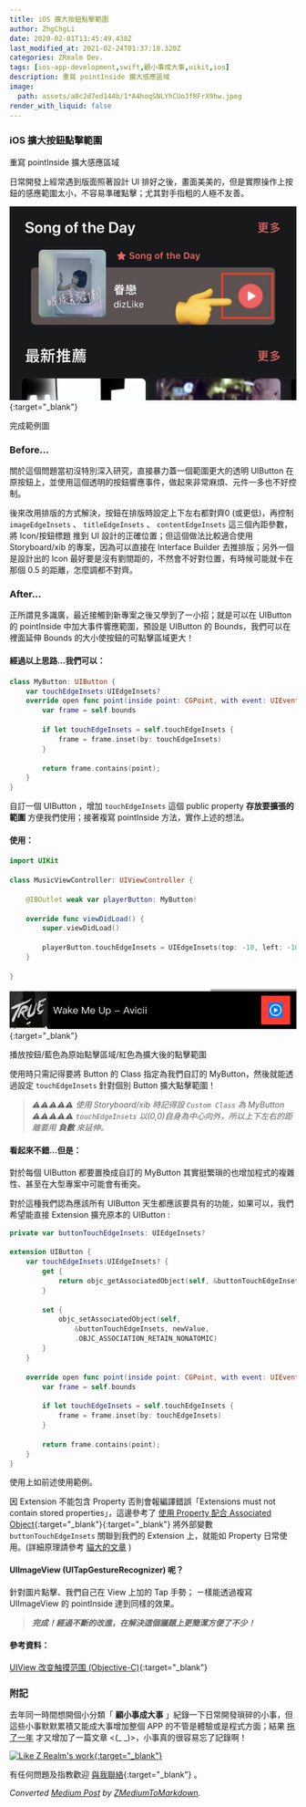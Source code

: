 ```yaml
---
title: iOS 擴大按鈕點擊範圍
author: ZhgChgLi
date: 2020-02-01T13:45:49.438Z
last_modified_at: 2021-02-24T01:37:18.320Z
categories: ZRealm Dev.
tags: [ios-app-development,swift,顧小事成大事,uikit,ios]
description: 重寫 pointInside 擴大感應區域
image:
  path: assets/a8c2d7ed144b/1*A4hoqSNLYhCUoJfRFrX9hw.jpeg
render_with_liquid: false
---
```


### iOS 擴大按鈕點擊範圍

重寫 pointInside 擴大感應區域

日常開發上經常遇到版面照著設計 UI 排好之後，畫面美美的，但是實際操作上按鈕的感應範圍太小，不容易準確點擊；尤其對手指粗的人極不友善。


![完成範例圖](/assets/a8c2d7ed144b/1*A4hoqSNLYhCUoJfRFrX9hw.jpeg){:target="_blank"}

完成範例圖
### Before…

關於這個問題當初沒特別深入研究，直接暴力蓋一個範圍更大的透明 UIButton 在原按鈕上，並使用這個透明的按鈕響應事件，做起來非常麻煩、元件一多也不好控制。

後來改用排版的方式解決，按鈕在排版時設定上下左右都對齊0 \(或更低\)，再控制 `imageEdgeInsets` 、 `titleEdgeInsets` 、 `contentEdgeInsets` 這三個內距參數，將 Icon/按鈕標題 推到 UI 設計的正確位置；但這個做法比較適合使用 Storyboard/xib 的專案，因為可以直接在 Interface Builder 去推排版；另外一個是設計出的 Icon 最好要是沒有劉間距的，不然會不好對位置，有時候可能就卡在那個 0\.5 的距離，怎麼調都不對齊。
### After…

正所謂見多識廣，最近接觸到新專案之後又學到了一小招；就是可以在 UIButton 的 pointInside 中加大事件響應範圍，預設是 UIButton 的 Bounds，我們可以在裡面延伸 Bounds 的大小使按鈕的可點擊區域更大！
#### 經過以上思路…我們可以：
```swift
class MyButton: UIButton {
    var touchEdgeInsets:UIEdgeInsets?
    override open func point(inside point: CGPoint, with event: UIEvent?) -> Bool {
        var frame = self.bounds
        
        if let touchEdgeInsets = self.touchEdgeInsets {
            frame = frame.inset(by: touchEdgeInsets)
        }
        
        return frame.contains(point);
    }
}
```

自訂一個 UIButton ，增加 `touchEdgeInsets` 這個 public property **存放要擴張的範圍** 方便我們使用；接著複寫 pointInside 方法，實作上述的想法。
#### 使用：
```swift
import UIKit

class MusicViewController: UIViewController {

    @IBOutlet weak var playerButton: MyButton!
    
    override func viewDidLoad() {
        super.viewDidLoad()
        
        playerButton.touchEdgeInsets = UIEdgeInsets(top: -10, left: -10, bottom: -10, right: -10)
    }
    
}
```


![播放按鈕/藍色為原始點擊區域/紅色為擴大後的點擊範圍](/assets/a8c2d7ed144b/1*EvI5wmNos0TjGDrapnHLgg.png){:target="_blank"}

播放按鈕/藍色為原始點擊區域/紅色為擴大後的點擊範圍

使用時只需記得要將 Button 的 Class 指定為我們自訂的 MyButton，然後就能透過設定 `touchEdgeInsets` 針對個別 Button 擴大點擊範圍！
> _️⚠️⚠️⚠️⚠️️️️⚠️️️️_ 
_使用 Storyboard/xib 時記得設 `Custom Class` 為 MyButton_
> _⚠️⚠️⚠️⚠️⚠️_ 
_`touchEdgeInsets` 以\(0,0\)自身為中心向外，所以上下左右的距離要用 **負數** 來延伸。_

#### 看起來不錯…但是：

對於每個 UIButton 都要置換成自訂的 MyButton 其實挺繁瑣的也增加程式的複雜性、甚至在大型專案中可能會有衝突。

對於這種我們認為應該所有 UIButton 天生都應該要具有的功能，如果可以，我們希望能直接 Extension 擴充原本的 UIButton :
```swift
private var buttonTouchEdgeInsets: UIEdgeInsets?

extension UIButton {
    var touchEdgeInsets:UIEdgeInsets? {
        get {
            return objc_getAssociatedObject(self, &buttonTouchEdgeInsets) as? UIEdgeInsets
        }

        set {
            objc_setAssociatedObject(self,
                &buttonTouchEdgeInsets, newValue,
                .OBJC_ASSOCIATION_RETAIN_NONATOMIC)
        }
    }
    
    override open func point(inside point: CGPoint, with event: UIEvent?) -> Bool {
        var frame = self.bounds
        
        if let touchEdgeInsets = self.touchEdgeInsets {
            frame = frame.inset(by: touchEdgeInsets)
        }
        
        return frame.contains(point);
    }
}
```

使用上如前述使用範例。

因 Extension 不能包含 Property 否則會報編譯錯誤「Extensions must not contain stored properties」，這邊參考了 [使用 Property 配合 Associated Object](https://swifter.tips/associated-object/){:target="_blank"}{:target="_blank"} 將外部變數 `buttonTouchEdgeInsets` 關聯到我們的 Extension 上，就能如 Property 日常使用。\(詳細原理請參考 [貓大的文章](https://swifter.tips/associated-object/) \)
#### UIImageView \(UITapGestureRecognizer\) 呢？

針對圖片點擊、我們自己在 View 上加的 Tap 手勢；
ㄧ樣能透過複寫 UIImageView 的 pointInside 達到同樣的效果。


> **_完成！經過不斷的改進，在解決這個議題上更簡潔方便了不少！_**

#### 參考資料：

[UIView 改变触摸范围 \(Objective\-C\)](https://bqlin.github.io/iOS/UIView%20%E6%94%B9%E5%8F%98%E8%A7%A6%E6%91%B8%E8%8C%83%E5%9B%B4/){:target="_blank"}
### 附記

去年同一時間想開個小分類「 **顧小事成大事** 」紀錄一下日常開發瑣碎的小事，但這些小事默默累積又能成大事增加整個 APP 的不管是體驗或是程式方面；結果 [拖了一年](../6012b7b4f612/) 才又增加了一篇文章 <\(\_ \_\)>，小事真的很容易忘了記錄啊！


[![Like Z Realm's work](https://button.like.co/images/og/likebutton.png "Like Z Realm's work"){:target="_blank"}](https://button.like.co/zhgchgli)


有任何問題及指教歡迎 [與我聯絡](https://www.zhgchg.li/contact){:target="_blank"} 。



_Converted [Medium Post](https://medium.com/zrealm-ios-dev/ios-%E6%93%B4%E5%A4%A7%E6%8C%89%E9%88%95%E9%BB%9E%E6%93%8A%E7%AF%84%E5%9C%8D-a8c2d7ed144b) by [ZMediumToMarkdown](https://github.com/ZhgChgLi/ZMediumToMarkdown)._
